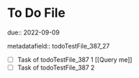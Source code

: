 # To Do File

due:: 2022-09-09

metadatafield:: todoTestFile_387\_27

- [ ] Task of todoTestFile_387 1 [[Query me]]
- [ ] Task of todoTestFile_387 2
